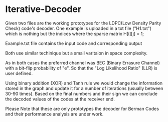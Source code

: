 # Iterative-Decoder

Given two files are the working prototypes for the LDPC(Low Density Parity Check) code's decoder.
One example is uploaded in a txt file ("H1.txt") which is nothing but the indices where the sparse matrix H[i][j] = 1;

Example.txt file contains the input code and corresponding output


Both use similar techinique but a small varitaion in space complexity.


As in both cases the preferred channel was BEC (Binary Errasure Channel) with a bit-flip probability of "e". So that the "Log Likelihood Ratio" (LLR) is user defined.

Using binary addition (XOR) and Tanh rule we would change the information stored in the graph and update it for a number of iterations (usually between 30-90 times). 
Based on the final numbers and their sign we can conclude the decoded values of the codes at the receiver end.

Please Note that these are only prototypes the decoder for Berman Codes and their performance analysis are under work.
